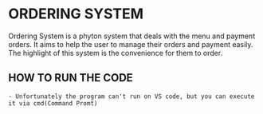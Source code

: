 # ORDERING SYSTEM
Ordering System is a phyton system that deals with the menu and payment orders. It aims to help the user to manage their orders and payment easily. The highlight of this system is the convenience for them to order. 
## HOW TO RUN THE CODE
    - Unfortunately the program can't run on VS code, but you can execute it via cmd(Command Promt)
